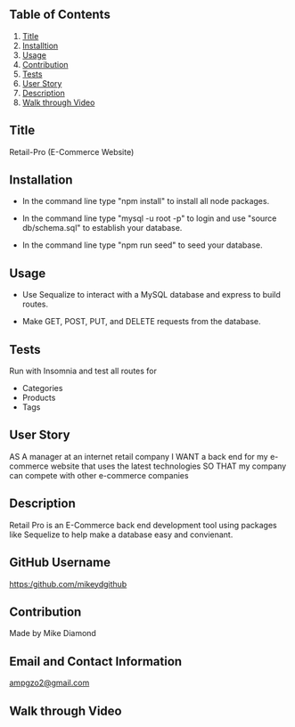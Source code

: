 
  ## Table of Contents
  1. [Title](#Title)
  2. [Installtion](#Installtion)
  3. [Usage](#Usage)
  4. [Contribution](#Contribution)
  5. [Tests](#Test)
  6. [User Story](#Story)
  7. [Description](#Description)
  8. [Walk through Video](#Video)

  ## Title

  Retail-Pro (E-Commerce Website)

  ## Installation

  * In the command line type "npm install" to install all node packages.

  * In the command line type "mysql -u root -p" to login and use "source db/schema.sql" to establish your database.

  * In the command line type "npm run seed" to seed your
  database.

  ## Usage

  * Use Sequalize to interact with a MySQL database and express to build routes.

  * Make GET, POST, PUT, and DELETE requests from the database.

  ## Tests

  Run with Insomnia and test all routes for
  
  * Categories
  * Products
  * Tags

  ## User Story

  AS A manager at an internet retail company
  I WANT a back end for my e-commerce website that uses the latest technologies
  SO THAT my company can compete with other e-commerce companies

  ## Description

  Retail Pro is an E-Commerce back end development tool using packages like Sequelize to help make a database easy and convienant. 

  ## GitHub Username
    
  [https:/github.com/mikeydgithub](https:/github.com/mikeydgithub)
  
  ## Contribution

  Made by Mike Diamond
  
  ## Email and Contact Information
     
  ampgzo2@gmail.com

  ## Walk through Video
  
